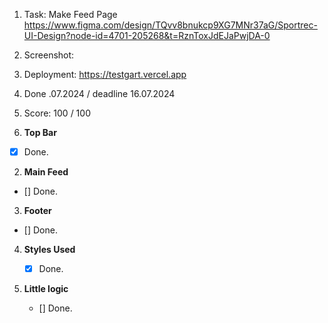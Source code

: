 1. Task: Make Feed Page https://www.figma.com/design/TQvv8bnukcp9XG7MNr37aG/Sportrec-UI-Design?node-id=4701-205268&t=RznToxJdEJaPwjDA-0
2. Screenshot:
3. Deployment: https://testgart.vercel.app
4. Done .07.2024 / deadline 16.07.2024
5. Score: 100 / 100

6. **Top Bar**

- [x] Done.

2. **Main Feed**

- [] Done.

3. **Footer**

- [] Done.

4. **Styles Used**

   - [x] Done.

5. **Little logic**
   - [] Done.
